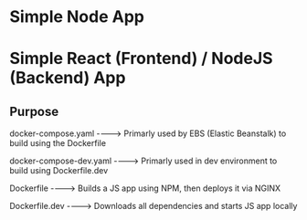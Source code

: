 # Simple Node App
# Simple React (Frontend) / NodeJS (Backend) App

## Purpose

docker-compose.yaml     ----> Primarly used by EBS (Elastic Beanstalk) to build using the Dockerfile

docker-compose-dev.yaml ----> Primarly used in dev environment to build using Dockerfile.dev

Dockerfile              ----> Builds a JS app using NPM, then deploys it via NGINX

Dockerfile.dev          ----> Downloads all dependencies and starts JS app locally